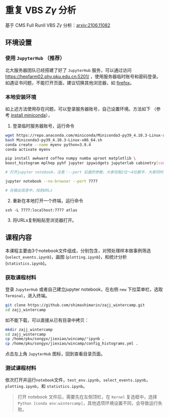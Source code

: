 # 重复 VBS $Z\gamma$ 分析
基于 CMS Full RunII VBS $Z\gamma$ 分析：[arxiv:2106.11082](https://arxiv.org/abs/2106.11082)

## 环境设置

### 使用 `JupyterHub`  （推荐）

北大服务器团队已经搭建了好了 `JupyterHub` 服务，可以通过访问 https://hepfarm02.phy.pku.edu.cn:5201/ ，使用服务器临时账号和密码登录。如遇证书问题，不能打开页面，建议切换其他浏览器，如 [firefox](http://www.firefox.com.cn/)。

### 本地安装环境

如上述方法使用存在问题，可以登录服务器账号，自己设置环境。方法如下 （参考 [install miniconda](https://conda.io/projects/conda/en/latest/user-guide/install/index.html)），

1. 登录临时服务器账号，运行命令

```bash
wget https://repo.anaconda.com/miniconda/Miniconda3-py39_4.10.3-Linux-x86_64.sh
bash Miniconda3-py39_4.10.3-Linux-x86_64.sh
conda create --name myenv python=3.9.4
conda activate myenv

pip install awkward coffea numpy numba uproot matplotlib \
boost_histogram mplhep pyhf jupyter ipywidgets jupyterlab cabinetry[contrib]

# 打开jupyter notebook，注意：--port 后面的参数，大家任取2位～4位数字，大家同时用一个端口，会引起冲突

jupyter notebook --no-browser --port 7777 

# 在输出信息中，找到URLs

```

2. 重新在本地打开一个终端，运行命令

```
ssh -L 7777:localhost:7777 atlas
```
3. 将URLs复制粘贴至浏览器打开。

## 课程内容

本课程主要由3个notebook文件组成，分别包含，对预处理样本做事例筛选(`select_events.ipynb`)，画图 (`plotting.ipynb`)，和统计分析(`statistics.ipynb`)。

### 获取课程材料
登录 `JupyterHub` 或者自己建立jupyter notebook，在右侧 `new` 下拉菜单栏，选取`Terminal`，进入终端。

```bash
git clone https://github.com/shimashimarin/zajj_wintercamp.git
cd zajj_wintercamp
```

如不能下载，可以直接从已有目录中拷贝：

```bash
mkdir zajj_wintercamp
cd zajj_wintercamp
cp /home/pku/songyx/jiexiao/wincamp/*ipynb .
cp /home/pku/songyx/jiexiao/wincamp/config_histograms.yml .
```

点击左上角 `JupyterHub` 图标，回到查看目录页面。

### 测试课程材料
依次打开并运行`notebook`文件，`test_env.ipynb`，`select_events.ipynb`，`plotting.ipynb`，和 `statistics.ipynb`。

> 打开 notebook 文件后，需要先在左侧顶栏，在 `Kernel` 复选框中，选择 `Python [conda env:wintercamp]`，其他选项环境设置不同，会导致运行失败。
>

